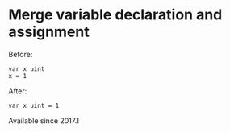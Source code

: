 # Merge variable declaration and assignment

Before:

    var x uint
    x = 1

After:

    var x uint = 1

Available since
    2017.1
